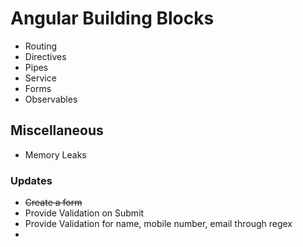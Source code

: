 # Angular Building Blocks

- Routing
- Directives
- Pipes
- Service
- Forms
- Observables

## Miscellaneous

- Memory Leaks

### Updates

- ~~Create a form~~
- Provide Validation on Submit
- Provide Validation for name, mobile number, email through regex
- 